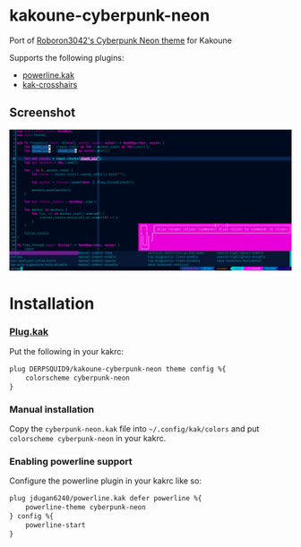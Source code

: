 # kakoune-cyberpunk-neon
Port of [Roboron3042's Cyberpunk Neon theme](https://github.com/Roboron3042/Cyberpunk-Neon) for Kakoune

Supports the following plugins:
* [powerline.kak](https://github.com/jdugan6240/powerline.kak)
* [kak-crosshairs](https://github.com/jdugan6240/powerline.kak)

## Screenshot
![Screenshot](/screenshots/cyberpunk-neon-code.png "Example of the colorscheme in use")

# Installation
### [Plug.kak](https://github.com/robertmeta/plug.kak)
Put the following in your kakrc:

    plug DERPSQUID9/kakoune-cyberpunk-neon theme config %{
        colorscheme cyberpunk-neon
    }

### Manual installation
Copy the `cyberpunk-neon.kak` file into `~/.config/kak/colors` and put `colorscheme cyberpunk-neon` in your kakrc.

### Enabling powerline support
Configure the powerline plugin in your kakrc like so:

    plug jdugan6240/powerline.kak defer powerline %{
        powerline-theme cyberpunk-neon
    } config %{
        powerline-start
    }
